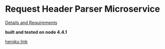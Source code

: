 # Request Header Parser Microservice
[Details and Requirements](https://www.freecodecamp.com/challenges/request-header-parser-microservice)

**built and tested on node 4.4.1**

[heroku link](https://jomcode-fcc-requestheaderparser.herokuapp.com/)
